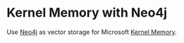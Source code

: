 # Kernel Memory with Neo4j


Use [Neo4j](https://www.neo4j.com/) as vector storage for Microsoft [Kernel Memory](https://github.com/microsoft/semantic-memory).

